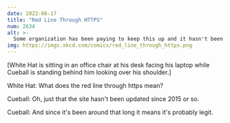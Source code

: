 ```yaml
---
date: 2022-06-17
title: "Red Line Through HTTPS"
num: 2634
alt: >-
  Some organization has been paying to keep this up and it hasn't been removed from search results. Seems like two votes of confidence to me.
img: https://imgs.xkcd.com/comics/red_line_through_https.png
---
```

[White Hat is sitting in an office chair at his desk facing his laptop while Cueball is standing behind him looking over his shoulder.]

White Hat: What does the red line through https mean?

Cueball: Oh, just that the site hasn't been updated since 2015 or so.

Cueball: And since it's been around that long it means it's probably legit.
